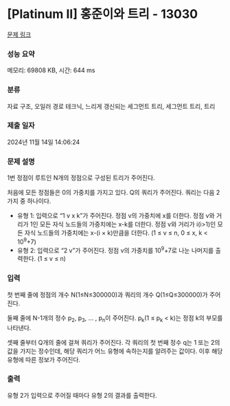 # [Platinum II] 홍준이와 트리 - 13030 

[문제 링크](https://www.acmicpc.net/problem/13030) 

### 성능 요약

메모리: 69808 KB, 시간: 644 ms

### 분류

자료 구조, 오일러 경로 테크닉, 느리게 갱신되는 세그먼트 트리, 세그먼트 트리, 트리

### 제출 일자

2024년 11월 14일 14:06:24

### 문제 설명

<p>1번 정점이 루트인 N개의 정점으로 구성된 트리가 주어진다.</p>

<p>처음에 모든 정점들은 0의 가중치를 가지고 있다. Q의 쿼리가 주어진다. 쿼리는 다음 2가지 중 하나이다.</p>

<ul>
	<li>유형 1: 입력으로 “1 v x k”가 주어진다. 정점 v의 가중치에 x를 더한다. 정점 v와 거리가 1인 모든 자식 노드들의 가중치에는 x-k를 더한다. 정점 v와 거리가 i(i>1)인 모든 자식 노드들의 가중치에는 x-(i × k)만큼을 더한다. (1 ≤ v ≤ n, 0 ≤ x, k < 10<sup>9</sup>+7)</li>
	<li>유형 2: 입력으로 “2 v”가 주어진다. 정점 v의 가중치를 10<sup>9</sup>+7로 나눈 나머지를 출력한다. (1 ≤ v ≤ n)</li>
</ul>

### 입력 

 <p>첫 번째 줄에 정점의 개수 N(1≤N≤300000)과 쿼리의 개수 Q(1≤Q≤300000)가 주어진다.</p>

<p>둘째 줄에 N-1개의 정수 p<sub>2</sub>, p<sub>3</sub>, ... , p<sub>n</sub>이 주어진다. p<sub>k</sub>(1 ≤ p<sub>k</sub>  < k)는 정점 k의 부모를 나타낸다.</p>

<p>셋째 줄부터 Q개의 줄에 걸쳐 쿼리가 주어진다. 각 쿼리의 첫 번째 정수 q는 1 또는 2의 값을 가지는 정수인데, 해당 쿼리가 어느 유형에 속하는지를 알려주는 값이다. 이후 해당 유형에 따른 정보가 주어진다.</p>

### 출력 

 <p>유형 2가 입력으로 주어질 때마다 유형 2의 결과를 출력한다.</p>

